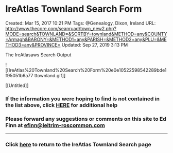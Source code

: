 # IreAtlas Townland Search Form

Created: Mar 15, 2017 10:21 PM
Tags: @Genealogy, Dixon, Ireland
URL: http://www.thecore.com/seanruad/town_new2.php?MODE=search&TOWNLAND=&SORTBY=townland&METHOD=any&COUNTY=Armagh&BARONY=&METHOD1=any&PARISH=&METHOD2=any&PLU=&METHOD3=any&PROVINCE=
Updated: Sep 27, 2019 3:13 PM

The IreAtlasaws Search Output

![[IreAtlas%20Townland%20Search%20Form%20e0e10522598542289bde1f95051b6a77 ttownland.gif]]

[[Untitled]]

### If the information you were hoping to find is not contained in the list above, click [HERE](http://www.thecore.com/seanruad/help.html) for additional help

### Please forward any suggestions or comments on this site to Ed Finn at [efinn@leitrim-roscommon.com](http://www.thecore.com/seanruad/town_new2.php?MODE=search&TOWNLAND=&SORTBY=townland&METHOD=any&COUNTY=Armagh&BARONY=&METHOD1=any&PARISH=&METHOD2=any&PLU=&METHOD3=any&PROVINCE=mailto:efinn@leitrim-roscommon.com)

---

### Click [here](http://www.thecore.com/seanruad/) to return to the IreAtlas Townland Search page